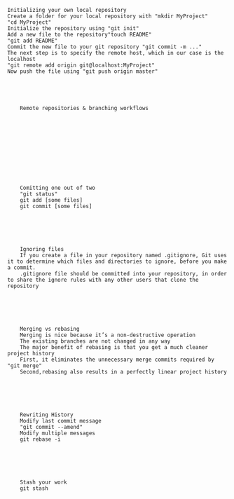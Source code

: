     Initializing your own local repository
	Create a folder for your local repository with "mkdir MyProject"
	"cd MyProject"
    Initialize the repository using "git init"
    Add a new file to the repository"touch README"
    "git add README"
    Commit the new file to your git repository "git commit -m ..."
    The next step is to specify the remote host, which in our case is the localhost
	"git remote add origin git@localhost:MyProject"
    Now push the file using "git push origin master"
    



    
        Remote repositories & branching workflows
        
        
        
        
        
        

    


 
    
        Comitting one out of two
        "git status"
        git add [some files]
        git commit [some files]

    


 
    
        Ignoring files
        If you create a file in your repository named .gitignore, Git uses it to determine which files and directories to ignore, before you make a commit.
        .gitignore file should be committed into your repository, in order to share the ignore rules with any other users that clone the repository
    



 
    
        Merging vs rebasing
        Merging is nice because it’s a non-destructive operation
        The existing branches are not changed in any way
        The major benefit of rebasing is that you get a much cleaner project history
        First, it eliminates the unnecessary merge commits required by "git merge"
        Second,rebasing also results in a perfectly linear project history
    



 
    
        Rewriting History
        Modify last commit message
        "git commit --amend"
        Modify multiple messages
        git rebase -i
    



 
    
        Stash your work
        git stash
    


